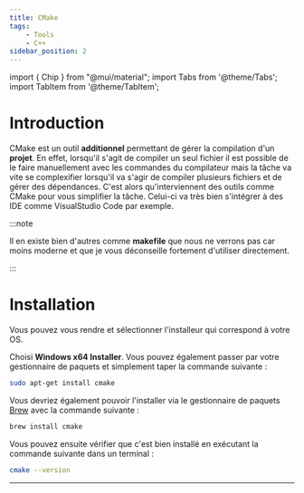 ```yaml
---
title: CMake
tags:
    - Tools
    - C++
sidebar_position: 2
---
```


import { Chip } from "@mui/material";
import Tabs from '@theme/Tabs';
import TabItem from '@theme/TabItem';

# Introduction

CMake est un outil **additionnel** permettant de gérer la compilation d'un **projet**.
En effet, lorsqu'il s'agit de compiler un seul fichier il est possible de le faire manuellement avec les commandes du compilateur mais la tâche va vite se complexifier lorsqu'il va s'agir de compiler plusieurs fichiers et de gérer des dépendances.
C'est alors qu'interviennent des outils comme CMake pour vous simplifier la tâche. Celui-ci va très bien s'intégrer à des IDE comme VisualStudio Code par exemple.

:::note

Il en existe bien d'autres comme **makefile** que nous ne verrons pas car moins moderne et que je vous déconseille fortement d'utiliser directement.

:::

# Installation

Vous pouvez vous rendre <Chip label="ici" component="a" href="https://cmake.org/download/" size="small" variant="contained" color="primary" clickable/> et sélectionner l'installeur qui correspond à votre OS.

<Tabs groupId="operating-systems">

<TabItem value="Windows" label="Windows">
Choisi <b>Windows x64 Installer</b>.
</TabItem>
<TabItem value="Linux" label="Linux">
Vous pouvez également passer par votre gestionnaire de paquets et simplement taper la commande suivante :

```bash
sudo apt-get install cmake
```
</TabItem>
<TabItem value="IOS" label="IOS">
Vous devriez également pouvoir l'installer via le gestionnaire de paquets <a href="https://brew.sh/">Brew</a> avec la commande suivante : 

```bash
brew install cmake
```
</TabItem>
</Tabs>

Vous pouvez ensuite vérifier que c'est bien installé en exécutant la commande suivante dans un terminal :

```bash
cmake --version
```

---
